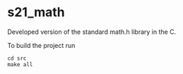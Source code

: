 # s21_math
Developed version of the standard math.h library in the C.

To build the project run
```
cd src
make all
```
